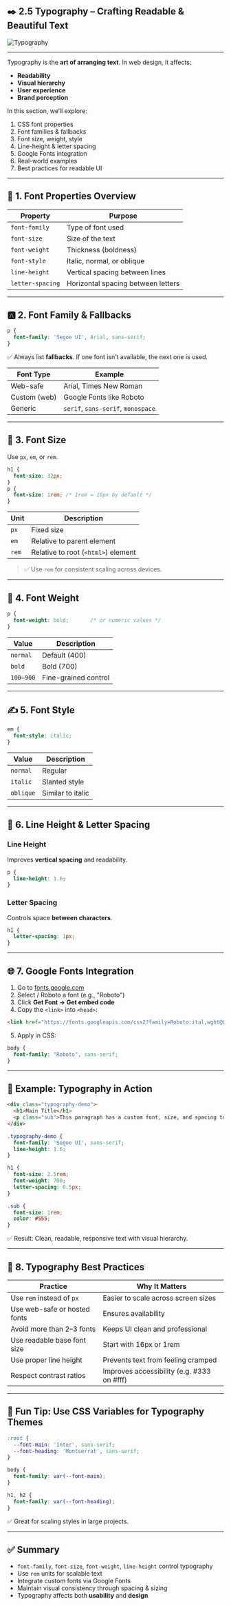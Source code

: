 ## ✒️ 2.5 Typography – Crafting Readable & Beautiful Text

![Typography](./assets/typography.png)

---

Typography is the **art of arranging text**. In web design, it affects:

* **Readability**
* **Visual hierarchy**
* **User experience**
* **Brand perception**

In this section, we’ll explore:

1. CSS font properties
2. Font families & fallbacks
3. Font size, weight, style
4. Line-height & letter spacing
5. Google Fonts integration
6. Real-world examples
7. Best practices for readable UI

---

## 📘 1. Font Properties Overview

| Property         | Purpose                            |
| ---------------- | ---------------------------------- |
| `font-family`    | Type of font used                  |
| `font-size`      | Size of the text                   |
| `font-weight`    | Thickness (boldness)               |
| `font-style`     | Italic, normal, or oblique         |
| `line-height`    | Vertical spacing between lines     |
| `letter-spacing` | Horizontal spacing between letters |

---

## 🅰️ 2. Font Family & Fallbacks

```css
p {
  font-family: 'Segoe UI', Arial, sans-serif;
}
```

✅ Always list **fallbacks**. If one font isn’t available, the next one is used.

| Font Type    | Example                            |
| ------------ | ---------------------------------- |
| Web-safe     | Arial, Times New Roman             |
| Custom (web) | Google Fonts like Roboto           |
| Generic      | `serif`, `sans-serif`, `monospace` |

---

## 🔡 3. Font Size

Use `px`, `em`, or `rem`.

```css
h1 {
  font-size: 32px;
}
p {
  font-size: 1rem; /* 1rem = 16px by default */
}
```

| Unit  | Description                         |
| ----- | ----------------------------------- |
| `px`  | Fixed size                          |
| `em`  | Relative to parent element          |
| `rem` | Relative to root (`<html>`) element |

> ✅ Use `rem` for consistent scaling across devices.

---

## 💪 4. Font Weight

```css
p {
  font-weight: bold;       /* or numeric values */
}
```

| Value     | Description          |
| --------- | -------------------- |
| `normal`  | Default (400)        |
| `bold`    | Bold (700)           |
| `100–900` | Fine-grained control |

---

## ✍️ 5. Font Style

```css
em {
  font-style: italic;
}
```

| Value     | Description       |
| --------- | ----------------- |
| `normal`  | Regular           |
| `italic`  | Slanted style     |
| `oblique` | Similar to italic |

---

## 📏 6. Line Height & Letter Spacing

### Line Height

Improves **vertical spacing** and readability.

```css
p {
  line-height: 1.6;
}
```

### Letter Spacing

Controls space **between characters**.

```css
h1 {
  letter-spacing: 1px;
}
```

---

## 🌐 7. Google Fonts Integration

1. Go to [fonts.google.com](https://fonts.google.com)
2. Select / Roboto a font (e.g., "Roboto")
3. Click **Get Font → Get embed code**
4. Copy the `<link>` into `<head>`:

```html
<link href="https://fonts.googleapis.com/css2?family=Roboto:ital,wght@0,100..900;1,100..900&display=swap" rel="stylesheet">
```

5. Apply in CSS:

```css
body {
  font-family: "Roboto", sans-serif;
}
```

---

## 🧪 Example: Typography in Action

```html
<div class="typography-demo">
  <h1>Main Title</h1>
  <p class="sub">This paragraph has a custom font, size, and spacing to improve legibility.</p>
</div>
```

```css
.typography-demo {
  font-family: 'Segoe UI', sans-serif;
  line-height: 1.6;
}

h1 {
  font-size: 2.5rem;
  font-weight: 700;
  letter-spacing: 0.5px;
}

.sub {
  font-size: 1rem;
  color: #555;
}
```

✅ Result: Clean, readable, responsive text with visual hierarchy.

---

## 🎯 8. Typography Best Practices

| Practice                     | Why It Matters                             |
| ---------------------------- | ------------------------------------------ |
| Use `rem` instead of `px`    | Easier to scale across screen sizes        |
| Use web-safe or hosted fonts | Ensures availability                       |
| Avoid more than 2–3 fonts    | Keeps UI clean and professional            |
| Use readable base font size  | Start with 16px or 1rem                    |
| Use proper line height       | Prevents text from feeling cramped         |
| Respect contrast ratios      | Improves accessibility (e.g. #333 on #fff) |

---

## 🧠 Fun Tip: Use CSS Variables for Typography Themes

```css
:root {
  --font-main: 'Inter', sans-serif;
  --font-heading: 'Montserrat', sans-serif;
}

body {
  font-family: var(--font-main);
}

h1, h2 {
  font-family: var(--font-heading);
}
```

✅ Great for scaling styles in large projects.

---

## ✅ Summary

* `font-family`, `font-size`, `font-weight`, `line-height` control typography
* Use `rem` units for scalable text
* Integrate custom fonts via Google Fonts
* Maintain visual consistency through spacing & sizing
* Typography affects both **usability** and **design**
